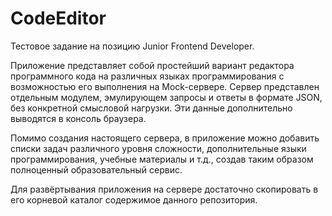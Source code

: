 # CodeEditor

Тестовое задание на позицию Junior Frontend Developer.

Приложение представляет собой простейший вариант редактора программного кода на различных языках программирования с возможностью его выполнения на Mock-сервере. Сервер представлен отдельным модулем, эмулирующем запросы и ответы в формате JSON, без конкретной смысловой нагрузки. Эти данные дополнительно выводятся в консоль браузера.

Помимо создания настоящего сервера, в приложение можно добавить списки задач различного уровня сложности, дополнительные языки программирования, учебные материалы и т.д., создав таким образом полноценный образовательный сервис.

Для развёртывания приложения на сервере достаточно скопировать в его корневой каталог содержимое данного репозитория.
